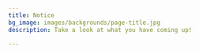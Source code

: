 ```yaml
---
title: Notice
bg_image: images/backgrounds/page-title.jpg
description: Take a look at what you have coming up!

---
```

